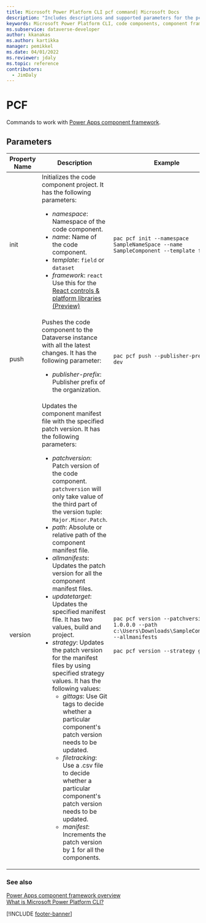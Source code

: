 ```yaml
---
title: Microsoft Power Platform CLI pcf command| Microsoft Docs
description: "Includes descriptions and supported parameters for the pcf command."
keywords: Microsoft Power Platform CLI, code components, component framework, CLI
ms.subservice: dataverse-developer
author: kkanakas
ms.author: kartikka
manager: pemikkel
ms.date: 04/01/2022
ms.reviewer: jdaly
ms.topic: reference
contributors: 
  - JimDaly
---
```


# PCF

Commands to work with [Power Apps component framework](../../../component-framework/overview.md). 

## Parameters

|Property Name|Description|Example|
|-------------|-----------|-------|
|init|Initializes the code component project. It has the following parameters: <ul><li>*namespace*: Namespace of the code component. </li><li>*name*: Name of the code component.</li><li>*template*: `field` or `dataset`</li><li>*framework*: `react` Use this for the [React controls & platform libraries (Preview) ](/power-apps/developer/component-framework/react-controls-platform-libraries)</li></ul>| `pac pcf init --namespace SampleNameSpace --name SampleComponent --template field`|
|push|Pushes the code component to the Dataverse instance with all the latest changes. It has the following parameter:<ul><li>*publisher-prefix*: Publisher prefix of the organization.</li></ul>|`pac pcf push --publisher-prefix dev`|
|version|Updates the component manifest file with the specified patch version. It has the following parameters: <ul><li>*patchversion*: Patch version of the code component. `patchversion` will only take value of the third part of the version tuple: `Major.Minor.Patch`.</li><li>*path*: Absolute or relative path of the component manifest file.</li><li>*allmanifests*: Updates the patch version for all the component manifest files.</li><li>*updatetarget*: Updates the specified manifest file. It has two values, build and project.</li><li>*strategy*: Updates the patch version for the manifest files by using specified strategy values. It has the following values: <ul><li>*gittags*: Use Git tags to decide whether a particular component's patch version needs to be updated.</li><li>*filetracking*: Use a .csv file to decide whether a particular component's patch version needs to be updated.</li><li>*manifest*: Increments the patch version by 1 for all the components.</li></li></ul>|`pac pcf version --patchversion 1.0.0.0 --path c:\Users\Downloads\SampleComponent --allmanifests`  <br/><br/> `pac pcf version --strategy gittags`|

### See also

[Power Apps component framework overview](/power-apps/developer/component-framework/overview)<br />
[What is Microsoft Power Platform CLI?](../power-platform-cli.md)

[!INCLUDE [footer-banner](../../../includes/footer-banner.md)]